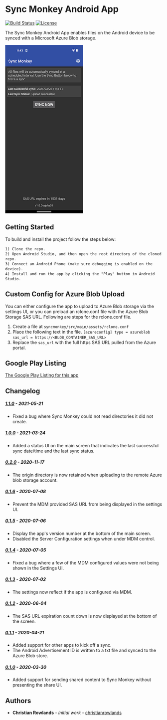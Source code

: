 # Sync Monkey Android App

[![Build Status](https://travis-ci.com/chesapeaketechnology/syncmonkey.svg?branch=develop)](https://travis-ci.com/github/chesapeaketechnology/syncmonkey)
[![License](https://img.shields.io/badge/license-Apache%202-green.svg?style=flat)](https://github.com/chesapeaketechnology/syncmonkey/blob/master/LICENSE)

The Sync Monkey Android App enables files on the Android device to be synced with a Microsoft Azure Blob storage.

![App Screenshot](screenshots/Main_Screenshot.png "The Sync Monkey App Main Screen")

## Getting Started

To build and install the project follow the steps below:

    1) Clone the repo.
    2) Open Android Studio, and then open the root directory of the cloned repo.
    3) Connect an Android Phone (make sure debugging is enabled on the device).
    4) Install and run the app by clicking the "Play" button in Android Studio.

## Custom Config for Azure Blob Upload

You can either configure the app to upload to Azure Blob storage via the settings UI, or you can
preload an rclone.conf file with the Azure Blob Storage SAS URL. Following are steps for the rclone.conf file.

1. Create a file at `syncmonkey/src/main/assets/rclone.conf`
1. Place the following text in the file.
        ```
        [azureconfig]
        type = azureblob
        sas_url = https://<BLOB_CONTAINER_SAS_URL>
        ```
1. Replace the `sas_url` with the full https SAS URL pulled from the Azure portal.

## Google Play Listing

[The Google Play Listing for this app](https://play.google.com/store/apps/details?id=com.chesapeaketechnology.syncmonkey)

## Changelog
##### [1.1.0](https://github.com/chesapeaketechnology/syncmonkey/releases/tag/v1.1.0) - 2021-05-21
 * Fixed a bug where Sync Monkey could not read directories it did not create.

##### [1.0.0](https://github.com/chesapeaketechnology/syncmonkey/releases/tag/v1.0.0) - 2021-03-24
 * Added a status UI on the main screen that indicates the last successful sync date/time and the last sync status.

##### [0.2.0](https://github.com/chesapeaketechnology/syncmonkey/releases/tag/v0.2.0) - 2020-11-17
 * The origin directory is now retained when uploading to the remote Azure blob storage account.

##### [0.1.6](https://github.com/chesapeaketechnology/syncmonkey/releases/tag/v0.1.6) - 2020-07-08
 * Prevent the MDM provided SAS URL from being displayed in the settings UI.

##### [0.1.5](https://github.com/chesapeaketechnology/syncmonkey/releases/tag/v0.1.5) - 2020-07-06
 * Display the app's version number at the bottom of the main screen.
 * Disabled the Server Configuration settings when under MDM control.

##### [0.1.4](https://github.com/chesapeaketechnology/syncmonkey/releases/tag/v0.1.4) - 2020-07-05
 * Fixed a bug where a few of the MDM configured values were not being shown in the Settings UI.

##### [0.1.3](https://github.com/chesapeaketechnology/syncmonkey/releases/tag/v0.1.3) - 2020-07-02
 * The settings now reflect if the app is configured via MDM.

##### [0.1.2](https://github.com/chesapeaketechnology/syncmonkey/releases/tag/v0.1.2) - 2020-06-04
 * The SAS URL expiration count down is now displayed at the bottom of the screen.

##### [0.1.1](https://github.com/chesapeaketechnology/syncmonkey/releases/tag/v0.1.1) - 2020-04-21
 * Added support for other apps to kick off a sync.
 * The Android Advertisement ID is written to a txt file and synced to the Azure Blob store.

##### [0.1.0](https://github.com/chesapeaketechnology/syncmonkey/releases/tag/v0.1.0) - 2020-03-30
 * Added support for sending shared content to Sync Monkey without presenting the share UI.

## Authors

* **Christian Rowlands** - *Initial work* - [christianrowlands](https://github.com/christianrowlands)
